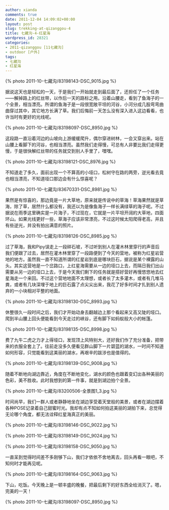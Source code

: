 ```yaml
---
author: xianda
comments: true
date: 2011-12-04 14:09:02+00:00
layout: post
slug: trekking-at-qizanggou-4
title: 七藏沟-4-红星海
wordpress_id: 28321
categories:
- 2011-qizanggou [11七藏沟]
- outdoor [户外]
tags:
- 七藏沟
- 红星海
---
```


{% photo 2011-10-七藏沟/83198143-DSC_9015.jpg %}



据说这天也是轻松的一天，于是我们一开始就走到最后面了，还担任了一个任务——解掉路上的红丝带，以作后一天的路标之用。沿着山腰走，看到了鱼海子的一个全景，相当漂亮。所谓的鱼海子是一段很宽敞平坦的河谷，小河分成几股弯弯曲曲穿过其中，其它地方长满了草。我们后悔前一天怎么没有深入进入这边看看，也许当时有更好的光线呢。

 <!-- more -->

{% photo 2011-10-七藏沟/83198097-DSC_8950.jpg %}



这段路一直沿着河边的山坡向上游缓缓爬升，偶尔穿进树林，一会又穿出来。站在山腰上看脚下的河谷，也相当漂亮。虽然我们走得慢，可总有人非要比我们走得更慢，于是很快解红丝带的任务就交到别人手里了，嘿嘿。



{% photo 2011-10-七藏沟/83198121-DSC_8976.jpg %}



不知道走了多久，面前出现一个不算高的小垭口，松树守在路的两旁，逆光看去竟也相当漂亮，不知道垭口那边会有什么惊喜呢？



{% photo 2011-10-七藏沟/83670331-DSC_8981.jpg %}



果然是有惊喜的，那边竟是一片大草地，原来就是传说中的草海！草海果然就是草海，除了草，居然什么都没有，我还以为是像鱼海子一样长满绿草的海子呢。不过据说在雨季这里确实是一片海子，不过现在，它就是一片平坦开阔的大草地，四面环山。如果光线更好一些，草海子应该非常漂亮，不过这时候太阳爬得老高，并且有些逆光，并没有拍出满意的照片。



{% photo 2011-10-七藏沟/83198126-DSC_8985.jpg %}



过了草海，我和Pipy误走上一段碎石坡，不过听到别人在灌木林里穿行的声音后我们便跟了过去，居然在灌木林里穿了一段路便到了今天的营地，被称为红星岩营地的地方。虽然我一直不知道所谓的红星岩到底是哪块巨石，据说是某个裸露的山头。其实这营地是一个岔路口，上红星海需要从一边的垭口上去，而隔日我们出山需要从另一边的垭口上去，于是今天我们剩下的任务就是搭好营好再慢悠悠地去红星海走一个来回。不过这个营地地面不太理想，或者长了太多灌木，或者有几堆马粪，或者有几块深埋于地上的巨石露了点尖尖出来，我花了好多时间才扎到别人遗弃的一小块相对平整的地面。



{% photo 2011-10-七藏沟/83198130-DSC_8993.jpg %}



休整很久一段时间之后，我们才开始动身去翻越边上那个看起来又高又陡的垭口。爬到半山腰上回头便能看到今天走过的峡谷，还有脚下如蚂蚁般大小的帐篷。



{% photo 2011-10-七藏沟/83198135-DSC_8998.jpg %}



费了九牛二虎之力才上得垭口，发现顶上风特别大，还好我们作了充分准备，把带来的衣服全套上了。往前走没多久便看见群山脚下一片碧蓝的湖水，一时间不知道如何形容，只觉能看到这美丽的湖水，再艰辛的跋涉也是值得的。



{% photo 2011-10-七藏沟/83198139-DSC_9008.jpg %}



随着不断地向湖边靠近，角度在不断地变化，湖水的颜色也跟着变幻出各种美丽的色彩，美不胜收。此时我想到的第一件事，就是到湖边拍个全景。



{% photo 2011-10-七藏沟/83200506-全景图1_3.jpg %}



时间尚早，我们一群人或者静静地坐在湖边享受着天堂般的美景，或者在湖边摆着各种POSE记录着自己甜蜜时光。我却有点不知如何拍这美丽的湖拍下来，总觉得无论哪个角度，都无法诠释红星海真正的美丽。

{% photo 2011-10-七藏沟/83198146-DSC_9022.jpg %}

{% photo 2011-10-七藏沟/83198149-DSC_9024.jpg %}



{% photo 2011-10-七藏沟/83198158-DSC_9050.jpg %}



一直呆到觉得时间差不多刚够下山，我们才依依不舍地离去，回头再看一眼吧，不知何时才能再见呢。



{% photo 2011-10-七藏沟/83198164-DSC_9063.jpg %}



下山，吃饭。今天晚上是一顿丰盛的晚餐，把最后剩下的好东西全给消灭了。嗯，完美的一天！



{% photo 2011-10-七藏沟/83198097-DSC_8950.jpg %}
